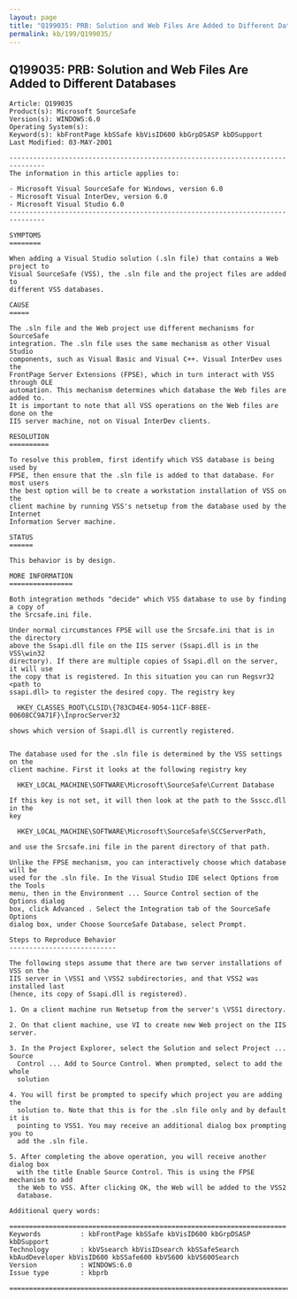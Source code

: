 ```yaml
---
layout: page
title: "Q199035: PRB: Solution and Web Files Are Added to Different Databases"
permalink: kb/199/Q199035/
---
```


## Q199035: PRB: Solution and Web Files Are Added to Different Databases

	Article: Q199035
	Product(s): Microsoft SourceSafe
	Version(s): WINDOWS:6.0
	Operating System(s): 
	Keyword(s): kbFrontPage kbSSafe kbVisID600 kbGrpDSASP kbDSupport
	Last Modified: 03-MAY-2001
	
	-------------------------------------------------------------------------------
	The information in this article applies to:
	
	- Microsoft Visual SourceSafe for Windows, version 6.0 
	- Microsoft Visual InterDev, version 6.0 
	- Microsoft Visual Studio 6.0 
	-------------------------------------------------------------------------------
	
	SYMPTOMS
	========
	
	When adding a Visual Studio solution (.sln file) that contains a Web project to
	Visual SourceSafe (VSS), the .sln file and the project files are added to
	different VSS databases.
	
	CAUSE
	=====
	
	The .sln file and the Web project use different mechanisms for SourceSafe
	integration. The .sln file uses the same mechanism as other Visual Studio
	components, such as Visual Basic and Visual C++. Visual InterDev uses the
	FrontPage Server Extensions (FPSE), which in turn interact with VSS through OLE
	automation. This mechanism determines which database the Web files are added to.
	It is important to note that all VSS operations on the Web files are done on the
	IIS server machine, not on Visual InterDev clients.
	
	RESOLUTION
	==========
	
	To resolve this problem, first identify which VSS database is being used by
	FPSE, then ensure that the .sln file is added to that database. For most users
	the best option will be to create a workstation installation of VSS on the
	client machine by running VSS's netsetup from the database used by the Internet
	Information Server machine.
	
	STATUS
	======
	
	This behavior is by design.
	
	MORE INFORMATION
	================
	
	Both integration methods "decide" which VSS database to use by finding a copy of
	the Srcsafe.ini file.
	
	Under normal circumstances FPSE will use the Srcsafe.ini that is in the directory
	above the Ssapi.dll file on the IIS server (Ssapi.dll is in the VSS\win32
	directory). If there are multiple copies of Ssapi.dll on the server, it will use
	the copy that is registered. In this situation you can run Regsvr32 <path to
	ssapi.dll> to register the desired copy. The registry key
	
	  HKEY_CLASSES_ROOT\CLSID\{783CD4E4-9D54-11CF-B8EE-00608CC9A71F}\InprocServer32
	
	shows which version of Ssapi.dll is currently registered.
	
	
	The database used for the .sln file is determined by the VSS settings on the
	client machine. First it looks at the following registry key
	
	  HKEY_LOCAL_MACHINE\SOFTWARE\Microsoft\SourceSafe\Current Database
	
	If this key is not set, it will then look at the path to the Ssscc.dll in the
	key
	
	  HKEY_LOCAL_MACHINE\SOFTWARE\Microsoft\SourceSafe\SCCServerPath,
	
	and use the Srcsafe.ini file in the parent directory of that path.
	
	Unlike the FPSE mechanism, you can interactively choose which database will be
	used for the .sln file. In the Visual Studio IDE select Options from the Tools
	menu, then in the Environment ... Source Control section of the Options dialog
	box, click Advanced . Select the Integration tab of the SourceSafe Options
	dialog box, under Choose SourceSafe Database, select Prompt.
	
	Steps to Reproduce Behavior
	---------------------------
	
	The following steps assume that there are two server installations of VSS on the
	IIS server in \VSS1 and \VSS2 subdirectories, and that VSS2 was installed last
	(hence, its copy of Ssapi.dll is registered).
	
	1. On a client machine run Netsetup from the server's \VSS1 directory.
	
	2. On that client machine, use VI to create new Web project on the IIS server.
	
	3. In the Project Explorer, select the Solution and select Project ... Source
	  Control ... Add to Source Control. When prompted, select to add the whole
	  solution
	
	4. You will first be prompted to specify which project you are adding the
	  solution to. Note that this is for the .sln file only and by default it is
	  pointing to VSS1. You may receive an additional dialog box prompting you to
	  add the .sln file.
	
	5. After completing the above operation, you will receive another dialog box
	  with the title Enable Source Control. This is using the FPSE mechanism to add
	  the Web to VSS. After clicking OK, the Web will be added to the VSS2
	  database.
	
	Additional query words:
	
	======================================================================
	Keywords          : kbFrontPage kbSSafe kbVisID600 kbGrpDSASP kbDSupport 
	Technology        : kbVSsearch kbVisIDsearch kbSSafeSearch kbAudDeveloper kbVisID600 kbSSafe600 kbVS600 kbVS600Search
	Version           : WINDOWS:6.0
	Issue type        : kbprb
	
	=============================================================================
	
